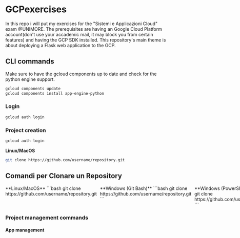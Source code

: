# GCPexercises
In this repo i will put my exercises for the "Sistemi e Applicazioni Cloud" exam @UNIMORE. The prerequisites are having an Google Cloud Platform account(don't use your accademic mail, it may block you from certain features) and having the GCP SDK installed. This repository's main theme is about deploying a Flask web application to the GCP.

## CLI commands
Make sure to have the gcloud components up to date and check for the python engine support.
```bash
gcloud components update
gcloud components install app-engine-python
```

### Login 
```bash
gcloud auth login
```

### Project creation
```bash
gcloud auth login
```
 **Linux/MacOS**
  ```bash
  git clone https://github.com/username/repository.git
  ```
## Comandi per Clonare un Repository

<div style="display: flex; gap: 10px;">

<div style="flex: 1;">
**Linux/MacOS**
```bash
git clone https://github.com/username/repository.git
</div> <div style="flex: 1;"> **Windows (Git Bash)** ```bash git clone https://github.com/username/repository.git ``` </div> <div style="flex: 1;"> **Windows (PowerShell)** ```powershell git clone https://github.com/username/repository.git ``` </div> </div>



### Project management commands


#### App management
